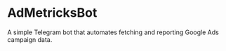 # AdMetricksBot
A simple Telegram bot that automates fetching and reporting Google Ads campaign data.
